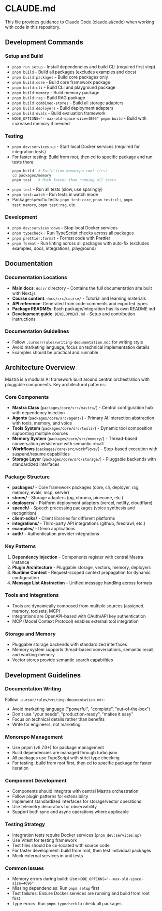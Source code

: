 # CLAUDE.md

This file provides guidance to Claude Code (claude.ai/code) when working with code in this repository.

## Development Commands

### Setup and Build

- `pnpm run setup` - Install dependencies and build CLI (required first step)
- `pnpm build` - Build all packages (excludes examples and docs)
- `pnpm build:packages` - Build core packages only
- `pnpm build:core` - Build core framework package
- `pnpm build:cli` - Build CLI and playground package
- `pnpm build:memory` - Build memory package
- `pnpm build:rag` - Build RAG package
- `pnpm build:combined-stores` - Build all storage adapters
- `pnpm build:deployers` - Build deployment adapters
- `pnpm build:evals` - Build evaluation framework
- `NODE_OPTIONS="--max-old-space-size=4096" pnpm build` - Build with increased memory if needed

### Testing

- `pnpm dev:services:up` - Start local Docker services (required for integration tests)
- For faster testing: Build from root, then cd to specific package and run tests there
  ```bash
  pnpm build  # Build from monorepo root first
  cd packages/memory
  pnpm test   # Much faster than running all tests
  ```
- `pnpm test` - Run all tests (slow, use sparingly)
- `pnpm test:watch` - Run tests in watch mode
- Package-specific tests: `pnpm test:core`, `pnpm test:cli`, `pnpm test:memory`, `pnpm test:rag`, etc.

### Development

- `pnpm dev:services:down` - Stop local Docker services
- `pnpm typecheck` - Run TypeScript checks across all packages
- `pnpm prettier:format` - Format code with Prettier
- `pnpm format` - Run linting across all packages with auto-fix (excludes examples, docs, integrations, playground)

## Documentation

### Documentation Locations

- **Main docs**: `docs/` directory - Contains the full documentation site built with Next.js
- **Course content**: `docs/src/course/` - Tutorial and learning materials
- **API reference**: Generated from code comments and exported types
- **Package READMEs**: Each package/integration has its own README.md
- **Development guide**: `DEVELOPMENT.md` - Setup and contribution instructions

### Documentation Guidelines

- Follow `.cursor/rules/writing-documentation.mdc` for writing style
- Avoid marketing language, focus on technical implementation details
- Examples should be practical and runnable

## Architecture Overview

Mastra is a modular AI framework built around central orchestration with pluggable components. Key architectural patterns:

### Core Components

- **Mastra Class** (`packages/core/src/mastra/`) - Central configuration hub with dependency injection
- **Agents** (`packages/core/src/agent/`) - Primary AI interaction abstraction with tools, memory, and voice
- **Tools System** (`packages/core/src/tools/`) - Dynamic tool composition supporting multiple sources
- **Memory System** (`packages/core/src/memory/`) - Thread-based conversation persistence with semantic recall
- **Workflows** (`packages/core/src/workflows/`) - Step-based execution with suspend/resume capabilities
- **Storage Layer** (`packages/core/src/storage/`) - Pluggable backends with standardized interfaces

### Package Structure

- **packages/** - Core framework packages (core, cli, deployer, rag, memory, evals, mcp, server)
- **stores/** - Storage adapters (pg, chroma, pinecone, etc.)
- **deployers/** - Platform deployment adapters (vercel, netlify, cloudflare)
- **speech/** - Speech processing packages (voice synthesis and recognition)
- **client-sdks/** - Client libraries for different platforms
- **integrations/** - Third-party API integrations (github, firecrawl, etc.)
- **examples/** - Demo applications
- **auth/** - Authentication provider integrations

### Key Patterns

1. **Dependency Injection** - Components register with central Mastra instance
2. **Plugin Architecture** - Pluggable storage, vectors, memory, deployers
3. **Runtime Context** - Request-scoped context propagation for dynamic configuration
4. **Message List Abstraction** - Unified message handling across formats

### Tools and Integrations

- Tools are dynamically composed from multiple sources (assigned, memory, toolsets, MCP)
- Integrations are OpenAPI-based with OAuth/API key authentication
- MCP (Model Context Protocol) enables external tool integration

### Storage and Memory

- Pluggable storage backends with standardized interfaces
- Memory system supports thread-based conversations, semantic recall, and working memory
- Vector stores provide semantic search capabilities

## Development Guidelines

### Documentation Writing

Follow `.cursor/rules/writing-documentation.mdc`:

- Avoid marketing language ("powerful", "complete", "out-of-the-box")
- Don't use "your needs", "production-ready", "makes it easy"
- Focus on technical details rather than benefits
- Write for engineers, not marketing

### Monorepo Management

- Use pnpm (v9.7.0+) for package management
- Build dependencies are managed through turbo.json
- All packages use TypeScript with strict type checking
- For testing: build from root first, then cd to specific package for faster iteration

### Component Development

- Components should integrate with central Mastra orchestration
- Follow plugin patterns for extensibility
- Implement standardized interfaces for storage/vector operations
- Use telemetry decorators for observability
- Support both sync and async operations where applicable

### Testing Strategy

- Integration tests require Docker services (`pnpm dev:services:up`)
- Use Vitest for testing framework
- Test files should be co-located with source code
- For faster development: build from root, then test individual packages
- Mock external services in unit tests

### Common Issues

- Memory errors during build: Use `NODE_OPTIONS="--max-old-space-size=4096"`
- Missing dependencies: Run `pnpm setup` first
- Test failures: Ensure Docker services are running and build from root first
- Type errors: Run `pnpm typecheck` to check all packages

